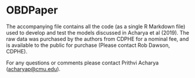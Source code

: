 # OBDPaper
The accompanying file contains all the code (as a single R Markdown file) used to develop and test the models discussed in Acharya et al (2019). The raw data was purchased by the authors from CDPHE for a nominal fee, and is available to the public for purchase (Please contact Rob Dawson, CDPHE).

For any questions or comments please contact Prithvi Acharya (acharyap@cmu.edu).
